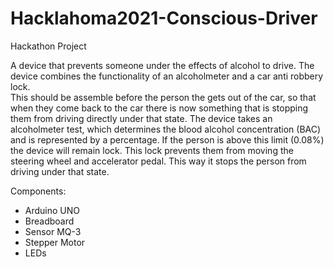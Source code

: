 # Hacklahoma2021-Conscious-Driver
Hackathon Project

A device that prevents someone under the effects of alcohol to drive. The device combines the functionality of an alcoholmeter and a car anti robbery lock.  
This should be assemble before the person the gets out of the car, so that when they come back to the car there is now something that is stopping them from driving directly under that state. 
The device takes an alcoholmeter test, which determines the blood alcohol concentration (BAC) and is represented by a percentage. If the person is above this limit (0.08%) the device will remain lock. This lock prevents them from moving the steering wheel and accelerator pedal. This way it stops the person from driving under that state.

Components:
- Arduino UNO
- Breadboard
- Sensor MQ-3
- Stepper Motor
- LEDs
